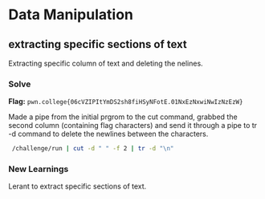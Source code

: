 # Data Manipulation

## extracting specific sections of text
Extracting specific column of text and deleting the nelines.

### Solve
**Flag:** `pwn.college{06cVZIPItYmDS2sh8fiHSyNFotE.01NxEzNxwiNwIzNzEzW}`

Made a pipe from the initial prgrom to the cut command, grabbed the second column (containing flag characters) and send it through a pipe to tr -d command to delete the newlines between the characters.

```bash
 /challenge/run | cut -d " " -f 2 | tr -d "\n"
```

### New Learnings
Lerant to extract specific sections of text.